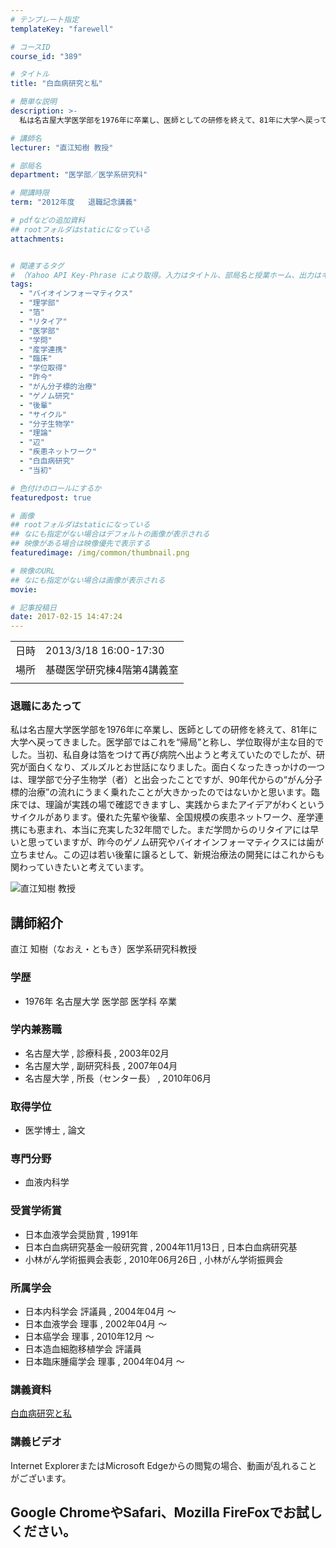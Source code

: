 ```yaml
---
# テンプレート指定
templateKey: "farewell"

# コースID
course_id: "389"

# タイトル
title: "白血病研究と私"

# 簡単な説明
description: >-
  私は名古屋大学医学部を1976年に卒業し、医師としての研修を終えて、81年に大学へ戻ってきました。医学部ではこれを“帰局”と称し、学位取得が主な目的でした。当初、私自身は箔をつけて再び病院へ出ようと考えていたのでしたが、研究が面白くなり、ズルズルとお世話になりました。面白くなったきっかけの一つは、理学部で分子生物学（者）と出会ったことですが、90年代からの“がん分子標的治療”の流れにうまく乗れ ....

# 講師名
lecturer: "直江知樹 教授"

# 部局名
department: "医学部／医学系研究科"

# 開講時限
term: "2012年度	退職記念講義"

# pdfなどの追加資料
## rootフォルダはstaticになっている
attachments:


# 関連するタグ
# （Yahoo API Key-Phrase により取得。入力はタイトル、部局名と授業ホーム、出力はキーフレーズ（tags））
tags:
  - "バイオインフォーマティクス"
  - "理学部"
  - "箔"
  - "リタイア"
  - "医学部"
  - "学問"
  - "産学連携"
  - "臨床"
  - "学位取得"
  - "昨今"
  - "がん分子標的治療"
  - "ゲノム研究"
  - "後輩"
  - "サイクル"
  - "分子生物学"
  - "理論"
  - "辺"
  - "疾患ネットワーク"
  - "白血病研究"
  - "当初"

# 色付けのロールにするか
featuredpost: true

# 画像
## rootフォルダはstaticになっている
## なにも指定がない場合はデフォルトの画像が表示される
## 映像がある場合は映像優先で表示する
featuredimage: /img/common/thumbnail.png

# 映像のURL
## なにも指定がない場合は画像が表示される
movie: 

# 記事投稿日
date: 2017-02-15 14:47:24
---
```


|   |   |
|---|---|
| 日時 | 2013/3/18  16:00-17:30 |
| 場所 | 基礎医学研究棟4階第4講義室 |
|   |   |


### 退職にあたって

私は名古屋大学医学部を1976年に卒業し、医師としての研修を終えて、81年に大学へ戻ってきました。医学部ではこれを“帰局”と称し、学位取得が主な目的でした。当初、私自身は箔をつけて再び病院へ出ようと考えていたのでしたが、研究が面白くなり、ズルズルとお世話になりました。面白くなったきっかけの一つは、理学部で分子生物学（者）と出会ったことですが、90年代からの“がん分子標的治療”の流れにうまく乗れたことが大きかったのではないかと思います。臨床では、理論が実践の場で確認できますし、実践からまたアイデアがわくというサイクルがあります。優れた先輩や後輩、全国規模の疾患ネットワーク、産学連携にも恵まれ、本当に充実した32年間でした。まだ学問からのリタイアには早いと思っていますが、昨今のゲノム研究やバイオインフォーマティクスには歯が立ちません。この辺は若い後輩に譲るとして、新規治療法の開発にはこれからも関わっていきたいと考えています。


![直江知樹 教授](https://ocw.nagoya-u.jp/files/389/s_H24naoe_facephoto.resize.jpg) 

## 講師紹介

直江 知樹（なおえ・ともき）医学系研究科教授

### 学歴

* 1976年 名古屋大学 医学部 医学科 卒業

### 学内兼務職

* 名古屋大学 , 診療科長 , 2003年02月
* 名古屋大学 , 副研究科長 , 2007年04月
* 名古屋大学 , 所長（センター長） , 2010年06月

### 取得学位

* 医学博士 , 論文

### 専門分野

* 血液内科学

### 受賞学術賞

* 日本血液学会奨励賞 , 1991年
* 日本白血病研究基金一般研究賞 , 2004年11月13日 , 日本白血病研究基
* 小林がん学術振興会表彰 , 2010年06月26日 , 小林がん学術振興会

### 所属学会

* 日本内科学会 評議員 , 2004年04月 〜
* 日本血液学会 理事 , 2002年04月 〜
* 日本癌学会 理事 , 2010年12月 〜
* 日本造血細胞移植学会 評議員
* 日本臨床腫瘍学会 理事 , 2004年04月 〜


### 講義資料

[白血病研究と私](https://ocw.nagoya-u.jp/files/389/H24naoeLL_materials_af.pdf) 

### 講義ビデオ




Internet ExplorerまたはMicrosoft Edgeからの閲覧の場合、動画が乱れることがございます。

Google ChromeやSafari、Mozilla FireFoxでお試しください。
-----